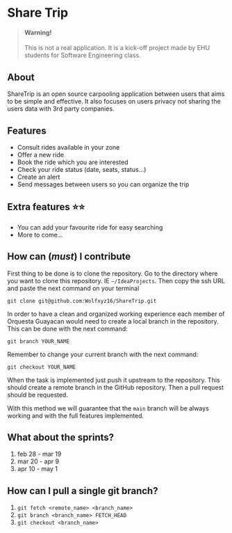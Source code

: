 # Share Trip

> #### **Warning!**
> This is not a real application. It is a kick-off project made by EHU students for Software Engineering class.

## About

ShareTrip is an open source carpooling application between users that aims to be simple and effective. It also focuses on users privacy not sharing the users data with 3rd party companies.

## Features

* Consult rides available in your zone
* Offer a new ride
* Book the ride which you are interested
* Check your ride status (date, seats, status...)
* Create an alert 
* Send messages between users so you can organize the trip

## Extra features ⭐⭐

* You can add your favourite ride for easy searching
* More to come...

## How can (*must*) I contribute

First thing to be done is to clone the repository. Go to the directory where you want to clone this repository. IE ``~/IdeaProjects``. Then copy the ssh URL and paste the next command on your terminal

``git clone git@github.com:Wolfxyz16/ShareTrip.git``

In order to have a clean and organized working experience each member of Orquesta Guayacan would need to create a local branch in the repository. This can be done with the next command:

``git branch YOUR_NAME``

Remember to change your current branch with the next command:

``git checkout YOUR_NAME``

When the task is implemented just push it upstream to the repository. This should create a remote branch in the GitHub repository. Then a pull request should be requested.

With this method we will guarantee that the `main` branch will be always working and with the full features implemented.

## What about the sprints?
1. feb 28 - mar 19
2. mar 20 - apr 9
3. apr 10 - may 1

## How can I pull a single git branch?
1. `git fetch <remote_name> <branch_name>`
2. `git branch <branch_name> FETCH_HEAD`
3. `git checkout <branch_name>`
